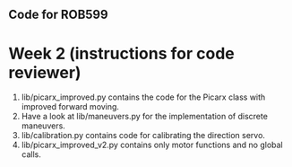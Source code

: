 ## Code for ROB599

# Week 2 (instructions for code reviewer)

1. lib/picarx_improved.py contains the code for the Picarx class with improved forward moving.
2. Have a look at lib/maneuvers.py for the implementation of discrete maneuvers.
3. lib/calibration.py contains code for calibrating the direction servo.
4. lib/picarx_improved_v2.py contains only motor functions and no global calls.
